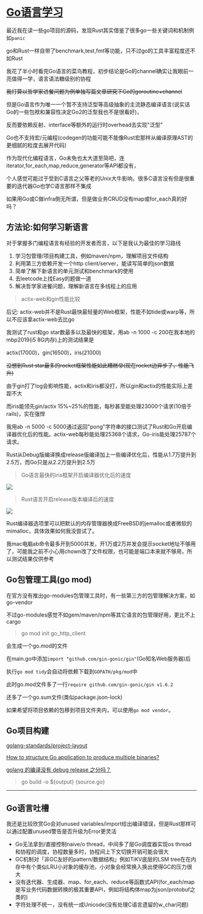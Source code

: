# [Go语言学习](/2020/04/golang.md)

最近我在读一些go项目的源码，发现Rust其实借鉴了很多go一些关键词和机制例如`panic`

go和Rust一样自带了benchmark,test,fmt等功能，只不过go的工具丰富程度还不如Rust

我花了半小时看完Go语言的菜鸟教程，初步结论是Go的channel确实让我眼前一亮值得一学，语言语法糖级别的协程

~~我打算以哲学家进餐问题为例单独写篇文章研究下Go的goroutine+channel~~

但是Go语言作为唯一一个暂不支持泛型等高级抽象的主流静态编译语言(说实话Go的一些包袱和兼容性决定Go2的泛型我也不是很看好)，

反而要依赖反射、interface等额外的运行时overhead去实现"泛型"

Go也不支持宏/元编程(codegen的功能可能不能像Rust宏那样从编译原理AST的更细腻的粒度去展开代码)

作为现代化编程语言，Go未免也太大道至简吧，连iterator,for_each,map,reduce,generator等API都没有，

个人感觉可能过于受到C语言之父等老的Unix大牛影响，很多C语言没有但是很重要的迭代器Go也学C语言那样不集成

如果用Go或C做infra倒无所谓，但是做业务CRUD没有map或for_each真的好吗？

## 方法论:如何学习新语言

对于掌握多门编程语言有经验的开发者而言，以下是我认为最佳的学习路线

1. 学习包管理/项目构建工具，例如maven/npm，理解项目文件结构
2. 利用第三方依赖开发一个http client/server，能读写简单的json数据
3. 简单了解下新语言的单元测试和benchmark的使用
4. 去leetcode上找Easy的题做一道
5. 解决哲学家进餐问题，理解新语言在多线程上的应用

> actix-web和gin性能比较

后记: actix-web并不是Rust最快最轻量的Web框架，性能不如tide或warp等，所以不应该拿actix-web去比go

我测试了rust和go star数最多以及最快的框架，用ab -n 1000 -c 200在我本地的mbp2019(i5 8G内存)上的测试结果是

actix(17000)，gin(16500)，iris(21000)

~~没想到Rust star最多的rocket框架性能如此糟糕😰(现在rocket边异步了，性能飞升)~~

由于gin打了log会影响性能，actix和iris都没打，所以gin和actix的性能实际上差距不大

而iris能领先gin/actix 15%~25%的性能，每秒甚至能处理23000个请求(10倍于rails)，实在强悍

我用ab -n 5000 -c 5000通过返回"pong"字符串的接口测试了Rust和Go开启编译器优化后的性能。actix-web每秒能处理25368个请求，Go-iris能处理25787个请求。

Rust从Debug版编译换成release版编译加上一些编译优化后，性能从1.7万提升到2.5万，而Go只是从2.2万提升到2.5万

> Go语言最快的iris框架开启编译器优化后的速度

![](go_iris_benchmark.png)

> Rust语言开启release版本编译后的速度

![](rust_actix_benchmark.png)

Rust编译器选项里可以把默认的内存管理器换成FreeBSD的jemalloc或者微软的mimalloc，具体效果如何我没尝试了。

我mac电脑ab命令最多开到5000并发，开1万或2万并发会提示socket地址不够用了，可能我之前不小心用chown改了文件权限，也可能是端口本来就不够用，所以测试结果仅供参考

## Go包管理工具(go mod)

在官方没有推出go-modules包管理工具时，有一些第三方的包管理解决方案，如go-vendor

不过go-modules感觉不如gem/maven/npm等其它语言的包管理好用，更比不上cargo

> go mod init go_http_client

会生成一个go.mod的文件

在main.go中添加`import "github.com/gin-gonic/gin"`(Go知名Web服务器)后

执行`go mod tidy`会自动将依赖下载到`GOPATH/pkg/mod`中

此时go.mod文件多了一行`require github.com/gin-gonic/gin v1.6.2`

还多了一个go.sum文件(类似package.json-lock)

如果希望将项目依赖的包移到项目文件夹内，可以使用`go mod vendor`。

## Go项目构建

[golang-standards/project-layout](https://github.com/golang-standards/project-layout)

[How to structure Go application to produce multiple binaries?](https://stackoverflow.com/questions/50904560/how-to-structure-go-application-to-produce-multiple-binaries/50904959)

[golang 的编译没有 debug release 之分吗？](https://www.v2ex.com/t/561636)

> go build -o ${output} {source.go}

---

## Go语言吐槽

我还是比较欣赏Go会对unused variables/import给出编译错误，但是Rust那样可以通过配置unused警告是否升级为Error更灵活

- Go无法拿到/直接控制naive/o thread，中间多了层Go调度器实现os thread和协程的调度，协程数量多时，协程间上下文切换开销可能会很大
- GC机制对「非GC友好的pattern/数据结构」例如TiKV底层的LSM tree在在内存中有个类似LRU小对象的缓存池，小对象会经常换入换出使得GC的压力很大
- 没有迭代器、生成器、map、for_each、reduce等函数式API(for_each/map是写业务代码数据转换的极其重要API，例如将结构体map为json/protobuf之类的)
- 字符处理不统一，没有统一成Unicode(没有处理C语言遗留的w_char问题)
